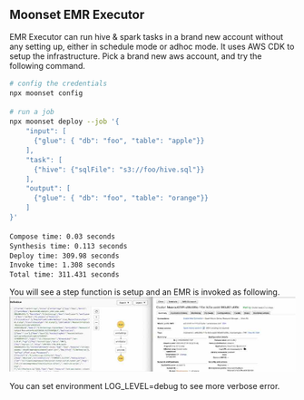 ## Moonset EMR Executor 

EMR Executor can run hive & spark tasks in a brand new account without any
setting up, either in schedule mode or adhoc mode. It uses AWS CDK to setup the
infrastructure.  Pick a brand new aws account, and try the following command.

```bash
# config the credentials
npx moonset config

# run a job
npx moonset deploy --job '{
    "input": [
      {"glue": { "db": "foo", "table": "apple"}}
    ],
    "task": [
      {"hive": {"sqlFile": "s3://foo/hive.sql"}}
    ],
    "output": [
      {"glue": { "db": "foo", "table": "orange"}}
    ]
}' 

Compose time: 0.03 seconds
Synthesis time: 0.113 seconds
Deploy time: 309.98 seconds
Invoke time: 1.308 seconds
Total time: 311.431 seconds
```


You will see a step function is setup and an EMR is invoked as following.
![](./sample.jpg)

You can set environment LOG_LEVEL=debug to see more verbose error.
